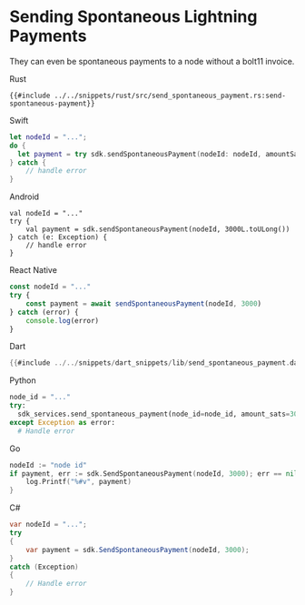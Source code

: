 # Sending Spontaneous Lightning Payments

They can even be spontaneous payments to a node without a bolt11 invoice.

<custom-tabs category="lang">
<div slot="title">Rust</div>
<section>

```rust,ignore
{{#include ../../snippets/rust/src/send_spontaneous_payment.rs:send-spontaneous-payment}}
```
</section>

<div slot="title">Swift</div>
<section>

```swift
let nodeId = "...";
do {
  let payment = try sdk.sendSpontaneousPayment(nodeId: nodeId, amountSats: 3000)
} catch {
    // handle error
}
```
</section>

<div slot="title">Android</div>
<section>

```kotlin,ignore
val nodeId = "..."
try {
    val payment = sdk.sendSpontaneousPayment(nodeId, 3000L.toULong())
} catch (e: Exception) {
    // handle error
}
```
</section>

<div slot="title">React Native</div>
<section>

```typescript
const nodeId = "..."
try {
    const payment = await sendSpontaneousPayment(nodeId, 3000)
} catch (error) {
    console.log(error)
}
```
</section>

<div slot="title">Dart</div>
<section>

```dart
{{#include ../../snippets/dart_snippets/lib/send_spontaneous_payment.dart:send-spontaneous-payment}}
```
</section>

<div slot="title">Python</div>
<section>

```python
node_id = "..."
try:
  sdk_services.send_spontaneous_payment(node_id=node_id, amount_sats=3000)
except Exception as error:
  # Handle error
```
</section>

<div slot="title">Go</div>
<section>

```go
nodeId := "node id"
if payment, err := sdk.SendSpontaneousPayment(nodeId, 3000); err == nil {
    log.Printf("%#v", payment)
}
```
</section>

<div slot="title">C#</div>
<section>

```cs
var nodeId = "...";
try 
{
    var payment = sdk.SendSpontaneousPayment(nodeId, 3000);
} 
catch (Exception) 
{
    // Handle error
}
```
</section>
</custom-tabs>
